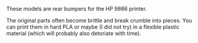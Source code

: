 These models are rear bumpers for the HP 9866 printer.

The original parts often become brittle and break crumble into pieces.
You can print them in hard PLA or maybe (I did not try) in a flexible plastic material (which will probably also detoriate with time).
